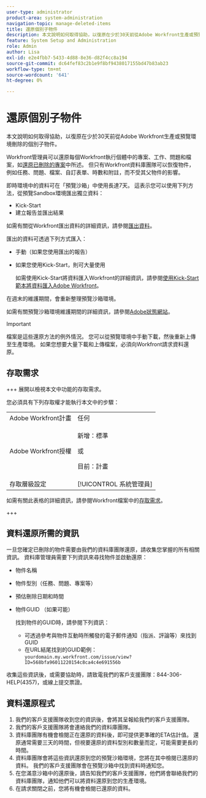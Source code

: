 ```yaml
---
user-type: administrator
product-area: system-administration
navigation-topic: manage-deleted-items
title: 還原個別子物件
description: 本文說明如何取得協助，以復原在少於30天前從Adobe Workfront生產或預覽環境刪除的個別子物件。
feature: System Setup and Administration
role: Admin
author: Lisa
exl-id: e2e4fbb7-5433-4d88-8e36-d82f4cc8a194
source-git-commit: dc64fef83c2b1e9f8bf9438017155bd47b83ab23
workflow-type: tm+mt
source-wordcount: '641'
ht-degree: 0%

---
```


# 還原個別子物件

本文說明如何取得協助，以復原在少於30天前從Adobe Workfront生產或預覽環境刪除的個別子物件。

Workfront管理員可以還原每個Workfront執行個體中的專案、工作、問題和檔案，如[還原已刪除的專案](../../../administration-and-setup/manage-workfront/manage-deleted-items/restore-deleted-items.md)中所述。 但只有Workfront資料庫團隊可以恢復物件，例如任務、問題、檔案、自訂表單、時數和附註，而不受其父物件的影響。

即時環境中的資料可在「預覽沙箱」中使用長達7天。 這表示您可以使用下列方法，從預覽Sandbox環境匯出獨立資料：

* Kick-Start
* 建立報告並匯出結果

如需有關從Workfront匯出資料的詳細資訊，請參閱[匯出資料](../../../reports-and-dashboards/reports/creating-and-managing-reports/export-data.md)。

匯出的資料可透過下列方式匯入：

* 手動（如果您使用匯出的報告）
* 如果您使用Kick-Start，則可大量使用

  如需使用Kick-Start將資料匯入Workfront的詳細資訊，請參閱[使用Kick-Start範本將資料匯入Adobe Workfront](../../../administration-and-setup/manage-workfront/using-kick-starts/import-data-via-kickstarts.md)。

在週末的維護期間，會重新整理預覽沙箱環境。

如需有關預覽沙箱環境維護期間的詳細資訊，請參閱[Adobe狀態網站](https://status.adobe.com)。

>[!IMPORTANT]
>
>檔案是這些還原方法的例外情況。 您可以從預覽環境中手動下載，然後重新上傳至生產環境。 如果您想要大量下載和上傳檔案，必須向Workfront請求資料還原。

## 存取需求

+++ 展開以檢視本文中功能的存取需求。

您必須具有下列存取權才能執行本文中的步驟：

<table style="table-layout:auto"> 
 <col> 
 <col> 
 <tbody> 
  <tr> 
   <td role="rowheader">Adobe Workfront計畫</td> 
   <td>任何</td> 
  </tr> 
  <tr> 
  <tr> 
   <td role="rowheader">Adobe Workfront授權</td> 
   <td><p>新增：標準</p>
       <p>或</p>
       <p>目前：計畫</p></td>
  </tr> 
  </tr> 
  <tr> 
   <td role="rowheader">存取層級設定</td> 
   <td>[!UICONTROL 系統管理員]</td>
  </tr> 
 </tbody> 
</table>

如需有關此表格的詳細資訊，請參閱Workfront檔案中的[存取需求](/help/quicksilver/administration-and-setup/add-users/access-levels-and-object-permissions/access-level-requirements-in-documentation.md)。

+++

## 資料還原所需的資訊

一旦您確定已刪除的物件需要由我們的資料庫團隊還原，請收集您掌握的所有相關資訊。 資料庫管理員需要下列資訊來尋找物件並啟動還原：

* 物件名稱
* 物件型別（任務、問題、專案等）
* 預估刪除日期和時間
* 物件GUID （如果可能）

  找到物件的GUID時，請參閱下列資訊：

   * 可透過參考與物件互動時所觸發的電子郵件通知（指派、評論等）來找到GUID
   * 在URL結尾找到的GUID範例： `yourdomain.my.workfront.com/issue/view?ID=568bfa96011220154c8ca4c4e691556b`

收集這些資訊後，或需要協助時，請致電我們的客戶支援團隊：844-306-HELP(4357)，或線上提交票證。

## 資料還原程式

1. 我們的客戶支援團隊收到您的資訊後，會將其呈報給我們的客戶支援團隊。
1. 我們的客戶支援團隊將會連絡我們的資料庫團隊。
1. 資料庫團隊有機會檢閱正在還原的資料後，即可提供更準確的ETA估計值。 還原通常需要三天的時間，但視要還原的資料型別和數量而定，可能需要更長的時間。
1. 資料庫團隊會將這些資訊還原到您的預覽沙箱環境，您將在其中檢閱已還原的資料。 我們的客戶支援團隊會在預覽沙箱中找到資料時通知您。
1. 在您滿意沙箱中的還原後，請告知我們的客戶支援團隊，他們將會聯絡我們的資料庫團隊，通知他們可以將資料還原到您的生產環境。
1. 在請求關閉之前，您將有機會檢閱已還原的資料。
